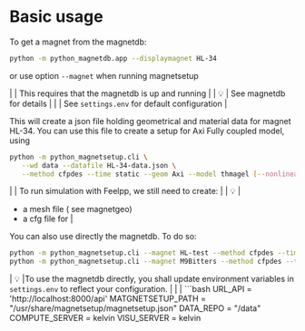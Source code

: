 # Basic usage

To get a magnet from the magnetdb:

```bash
python -m python_magnetdb.app --displaymagnet HL-34
```

or use option `--magnet` when running magnetsetup

| | This requires that the magnetdb is up and running |
| :bulb: | See magnetdb for details |
| | See `settings.env` for default configuration |

This will create a json file holding geometrical and material data for  magnet HL-34.
You can use this file to create a setup for Axi Fully coupled model, using

```bash
python -m python_magnetsetup.cli \
   --wd data --datafile HL-34-data.json \
   --method cfpdes --time static --geom Axi --model thmagel [--nonlinear] --cooling mean
```

| | To run simulation with Feelpp, we still need to create: |
| :bulb: |
* a mesh file ( see magnetgeo)
* a cfg file for
  |


You can also use directly the magnetdb. To do so:

```bash
python -m python_magnetsetup.cli --magnet HL-test --method cfpdes --time static --geom Axi --model thmagel  --cooling mean
python -m python_magnetsetup.cli --magnet M9Bitters --method cfpdes --time static --geom Axi --model thmagel  --cooling mean
```

| :bulb:  |To use the magnetdb directly, you shall update environment variables in `settings.env` to reflect your configuration.
| |
| ```bash
URL_API = 'http://localhost:8000/api'
MATGNETSETUP_PATH = "/usr/share/magnetsetup/magnetsetup.json"
DATA_REPO = "/data"
COMPUTE_SERVER = kelvin
VISU_SERVER = kelvin
``` |

